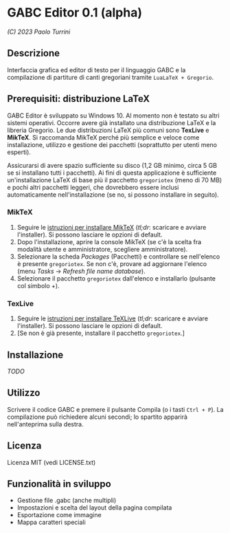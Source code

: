 # GABC Editor 0.1 (alpha)

_(C) 2023 Paolo Turrini_

## Descrizione

Interfaccia grafica ed editor di testo per il linguaggio GABC e la compilazione di partiture di canti gregoriani tramite `LuaLaTeX + Gregorio`.

## Prerequisiti: distribuzione LaTeX

GABC Editor è sviluppato su Windows 10. Al momento non è testato su altri sistemi operativi.
Occorre avere già installato una distribuzione LaTeX e la libreria Gregorio. Le due distribuzioni LaTeX più comuni sono **TexLive** e **MikTeX**. Si raccomanda MikTeX perché più semplice e veloce come installazione, utilizzo e gestione dei pacchetti (soprattutto per utenti meno esperti).

Assicurarsi di avere spazio sufficiente su disco (1,2 GB minimo, circa 5 GB se si installano tutti i pacchetti). Ai fini di questa applicazione è sufficiente un'installazione LaTeX di base più il pacchetto `gregoriotex` (meno di 70 MB) e pochi altri pacchetti leggeri, che dovrebbero essere inclusi automaticamente nell'installazione (se no, si possono installare in seguito).

### MikTeX

1. Seguire le [istruzioni per installare MikTeX](https://miktex.org/howto/install-miktex) (_tl;dr_: scaricare e avviare l'installer). Si possono lasciare le opzioni di default.
2. Dopo l'installazione, aprire la console MikTeX (se c'è la scelta fra modalità utente e amministratore, scegliere amministratore).
3. Selezionare la scheda _Packages_ (Pacchetti) e controllare se nell'elenco è presente `gregoriotex`. Se non c'è, provare ad aggiornare l'elenco (menu _Tasks_ -> _Refresh file name database_).
4. Selezionare il pacchetto `gregoriotex` dall'elenco e installarlo (pulsante col simbolo +).

### TexLive

1. Seguire le [istruzioni per installare TeXLive](https://www.tug.org/texlive/windows.html) (_tl;dr_: scaricare e avviare l'installer). Si possono lasciare le opzioni di default.
2. [Se non è già presente, installare il pacchetto `gregoriotex`.]

## Installazione

_TODO_

## Utilizzo

Scrivere il codice GABC e premere il pulsante Compila (o i tasti `Ctrl + P`). La compilazione può richiedere alcuni secondi; lo spartito apparirà nell'anteprima sulla destra.

## Licenza

Licenza MIT
(vedi LICENSE.txt)

## Funzionalità in sviluppo

- Gestione file .gabc (anche multipli)
- Impostazioni e scelta del layout della pagina compilata
- Esportazione come immagine
- Mappa caratteri speciali